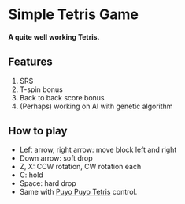 # Simple Tetris Game

#### A quite well working Tetris.

## Features
   1. SRS
   2. T-spin bonus
   3. Back to back score bonus
   4. (Perhaps) working on AI with genetic algorithm

## How to play
   - Left arrow, right arrow: move block left and right
   - Down arrow: soft drop
   - Z, X: CCW rotation, CW rotation each
   - C: hold
   - Space: hard drop
   - Same with [Puyo Puyo Tetris](https://store.steampowered.com/app/546050/Puyo_PuyoTetris/) control.

